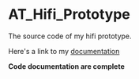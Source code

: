 # AT_Hifi_Prototype
The source code of my hifi prototype.

Here's a link to my [documentation](https://docs.google.com/document/d/1qus3GZbAonhU9J95dn-RqOhQy3cJybOiYbbgT7hA3tw/edit#)

**Code documentation are complete**
